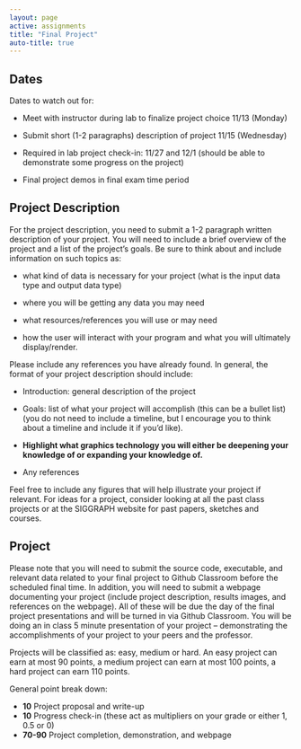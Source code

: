 ```yaml
---
layout: page
active: assignments
title: "Final Project"
auto-title: true
---
```


## Dates

Dates to watch out for:

- Meet with instructor during lab to finalize project choice 11/13 (Monday)

- Submit short (1-2 paragraphs) description of project 11/15 (Wednesday)

- Required in lab project check-in: 11/27 and 12/1 (should be able to demonstrate some progress on the project)

- Final project demos in final exam time period

## Project Description

For the project description, you need to submit a 1-2 paragraph written description of your project.
You will need to include a brief overview of the project and a list of the project’s goals.
Be sure to think about and include information on such topics as:

- what kind of data is necessary for your project (what is the input data type and output data type)

- where you will be getting any data you may need

- what resources/references you will use or may need

- how the user will interact with your program and what you will ultimately display/render.

Please include any references you have already found.
In general, the format of your project description should include:

- Introduction: general description of the project

- Goals: list of what your project will accomplish (this can be a bullet list)
  (you do not need to include a timeline, but I encourage you to think about a timeline and include it if you’d like).

- **Highlight what graphics technology you will either be deepening your knowledge of or expanding your knowledge of.**

- Any references

Feel free to include any figures that will help illustrate your project if relevant.
For ideas for a project, consider looking at all the past class projects or at the SIGGRAPH website for past papers, sketches and courses.

## Project

Please note that you will need to submit the source code, executable, and relevant data related to your final project to Github Classroom before the scheduled final time.
In addition, you will need to submit a webpage documenting your project (include project description, results images, and references on the webpage).
All of these will be due the day of the final project presentations and will be turned in via Github Classroom.
You will be doing an in class 5 minute presentation of your project – demonstrating the accomplishments of your project to your peers and the professor.

Projects will be classified as: easy, medium or hard.
An easy project can earn at most 90 points, a medium project can earn at most 100 points, a hard project can earn 110 points.

General point break down:

- **10** Project proposal and write-up
- **10** Progress check-in (these act as multipliers on your grade or either 1, 0.5 or 0)
- **70-90** Project completion, demonstration, and webpage
